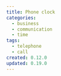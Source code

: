 ```yaml
---
title: Phone clock
categories:
  - business
  - communication
  - time
tags:
  - telephone
  - call
created: 0.12.0
updated: 0.19.0
---
```

